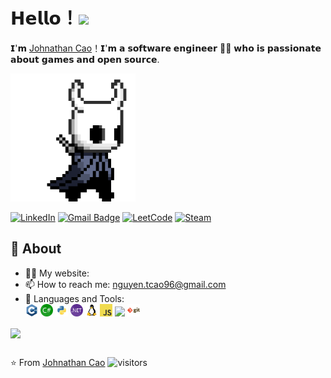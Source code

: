 # 𝗛𝗲𝗹𝗹𝗼！<img src="https://user-images.githubusercontent.com/5679180/79618120-0daffb80-80be-11ea-819e-d2b0fa904d07.gif" width="27px"> 

𝗜'𝗺 [Johnathan Cao](https://github.com/DevilKo0l)！𝗜'𝗺 𝗮 𝘀𝗼𝗳𝘁𝘄𝗮𝗿𝗲 𝗲𝗻𝗴𝗶𝗻𝗲𝗲𝗿 👨‍💻 𝘄𝗵𝗼 𝗶𝘀 𝗽𝗮𝘀𝘀𝗶𝗼𝗻𝗮𝘁𝗲 𝗮𝗯𝗼𝘂𝘁 𝗴𝗮𝗺𝗲𝘀 𝗮𝗻𝗱 𝗼𝗽𝗲𝗻 𝘀𝗼𝘂𝗿𝗰𝗲.

<img src="https://raw.githubusercontent.com/TanZng/TanZng/master/assets/hollor_knight3.gif" width="200"/>

[![LinkedIn](https://img.shields.io/badge/LinkedIn-0077B5?style=for-the-badge&logo=linkedin&logoColor=white&link=https://www.linkedin.com/in/trung-nguyen-cao-303153172/)](https://www.linkedin.com/in/trung-nguyen-cao-303153172/)
[![Gmail Badge](https://img.shields.io/badge/Gmail-D14836?style=for-the-badge&logo=gmail&logoColor=white)](mailto:nguyen.tcao96@gmail.com)
[![LeetCode](https://img.shields.io/badge/LeetCode-%23FFFFFF?style=for-the-badge&logo=LeetCode&logoColor=#d16c06&link=https://leetcode.com/DevilWalker1337/)](https://leetcode.com/DevilWalker1337/)
[![Steam](https://img.shields.io/badge/steam-%23000000.svg?style=for-the-badge&logo=steam&logoColor=white&link=https://steamcommunity.com/id/DevilWalker1337/)](https://steamcommunity.com/id/DevilWalker1337/)

## 🧐 About

- 👨‍💻 My website: 
- 📫 How to reach me: nguyen.tcao96@gmail.com
- 🌱 Languages and Tools:
    <div>
        <code><img height="20" src="https://raw.githubusercontent.com/github/explore/80688e429a7d4ef2fca1e82350fe8e3517d3494d/topics/cpp/cpp.png"></code>
        <code><img height="20" src="https://raw.githubusercontent.com/github/explore/80688e429a7d4ef2fca1e82350fe8e3517d3494d/topics/csharp/csharp.png"></code>
        <code><img height="20" src="https://raw.githubusercontent.com/github/explore/80688e429a7d4ef2fca1e82350fe8e3517d3494d/topics/python/python.png"></code> 
        <code><img height="20" src="https://raw.githubusercontent.com/github/explore/80688e429a7d4ef2fca1e82350fe8e3517d3494d/topics/dotnet/dotnet.png"></code>
        <code><img height="20" src="https://raw.githubusercontent.com/github/explore/80688e429a7d4ef2fca1e82350fe8e3517d3494d/topics/linux/linux.png"></code>
        <code><img height="20" src="https://raw.githubusercontent.com/github/explore/80688e429a7d4ef2fca1e82350fe8e3517d3494d/topics/javascript/javascript.png"></code>
        <code><img height="20" src="https://cdn.svgporn.com/logos/visual-studio-code.svg"></code>
        <code><img height="20" src="https://raw.githubusercontent.com/github/explore/80688e429a7d4ef2fca1e82350fe8e3517d3494d/topics/git/git.png"></code>
    </div>
    
<img align="center" src="https://github-readme-stats.vercel.app/api?username=DevilKo0l&hide=stars,issues&count_private=true&show_icons=true"/>

##
⭐️ From [Johnathan Cao](https://github.com/Devilko0l) 
![visitors](https://visitor-badge.laobi.icu/badge?page_id=Devilko0l)
